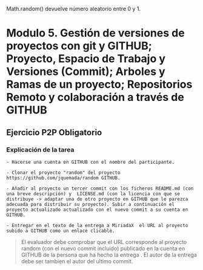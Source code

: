 Math.random() devuelve número aleatorio entre 0 y 1.

# Modulo 5. Gestión de versiones de proyectos con git y GITHUB; Proyecto, Espacio de Trabajo y Versiones (Commit); Arboles y Ramas de un proyecto; Repositorios Remoto y colaboración a través de GITHUB

## Ejercicio P2P Obligatorio

### Explicación de la tarea

	- Hacerse una cuenta en GITHUB con el nombre del participante.

	- Clonar el proyecto "random" del proyecto https://github.com/jquemada/random GITHUB.

	- Añadir al proyecto un tercer commit con los ficheros README.md (con una breve descripción) y  LICENSE.md (con la licencia con que se distribuye -> adaptar una de otro proyecto en GITHUB que le parezca adecuada para distribuir su proyecto). Subir a continuación el proyecto actualizado actualizado con el nuevo commit a su cuenta en GITHUB.

	- Entregar en el texto de la entrega a MiriadaX  el URL al proyecto subido a GITHUB como un enlace clicable.

> El evaluador debe comprobar que el URL corresponde al proyecto random (con el nuevo commit incluido) publicado en la cuenta en GITHUB de la persona que ha hecho la entrega . El autor de la entrega debe ser tambíen el autor del ultimo commit.
